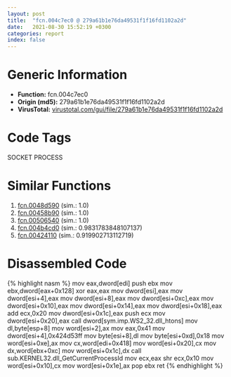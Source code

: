 ```yaml
---
layout: post
title:  "fcn.004c7ec0 @ 279a61b1e76da49531f1f16fd1102a2d"
date:   2021-08-30 15:52:19 +0300
categories: report
index: false
---
```


# Generic Information
- **Function:** fcn.004c7ec0
- **Origin (md5):** 279a61b1e76da49531f1f16fd1102a2d
- **VirusTotal:** [virustotal.com/gui/file/279a61b1e76da49531f1f16fd1102a2d][virustotal_ref]

# Code Tags
<span class="tag" id="SOCKET">SOCKET</span>
<span class="tag" id="PROCESS">PROCESS</span>


# Similar Functions

1. [fcn.0048d590][similar_1_ref] (sim.: 1.0)
2. [fcn.00458b90][similar_2_ref] (sim.: 1.0)
3. [fcn.00506540][similar_3_ref] (sim.: 1.0)
4. [fcn.004b4cd0][similar_4_ref] (sim.: 0.9831783848107137)
5. [fcn.00424110][similar_5_ref] (sim.: 0.919902713112719)


# Disassembled Code

{% highlight nasm %}
mov eax,dword[edi]
push ebx
mov ebx,dword[eax+0x128]
xor eax,eax
mov dword[esi],eax
mov dword[esi+4],eax
mov dword[esi+8],eax
mov dword[esi+0xc],eax
mov dword[esi+0x10],eax
mov dword[esi+0x14],eax
mov dword[esi+0x18],eax
add ecx,0x20
mov dword[esi+0x1c],eax
push ecx
mov dword[esi+0x20],eax
call dword[sym.imp.WS2_32.dll_htons]
mov dl,byte[esp+8]
mov word[esi+2],ax
mov eax,0x41
mov dword[esi+4],0x424d53ff
mov byte[esi+8],dl
mov byte[esi+0xd],0x18
mov word[esi+0xe],ax
mov cx,word[edi+0x418]
mov word[esi+0x20],cx
mov dx,word[ebx+0xc]
mov word[esi+0x1c],dx
call sub.KERNEL32.dll_GetCurrentProcessId
mov ecx,eax
shr ecx,0x10
mov word[esi+0x10],cx
mov word[esi+0x1e],ax
pop ebx
ret 
{% endhighlight %}


[similar_1_ref]: /report/fcn.0048d590@be7fba7cc724acf4ae2900d99e0fc9c3
[similar_2_ref]: /report/fcn.00458b90@289859175c221b107317af7727d26c17
[similar_3_ref]: /report/fcn.00506540@17d73cbafe6dd96dd6f2291fab06fbb5
[similar_4_ref]: /report/fcn.004b4cd0@1160595edb203a63cb2ca3ce2ff04f47
[similar_5_ref]: /report/fcn.00424110@e2ba7f10eb234338a49853c34d7d9c56
[virustotal_ref]: https://www.virustotal.com/gui/file/279a61b1e76da49531f1f16fd1102a2d